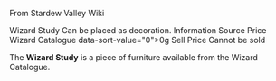 From Stardew Valley Wiki

Wizard Study Can be placed as decoration. Information Source Price Wizard Catalogue data-sort-value="0"&gt;0g Sell Price Cannot be sold

The **Wizard Study** is a piece of furniture available from the Wizard Catalogue.